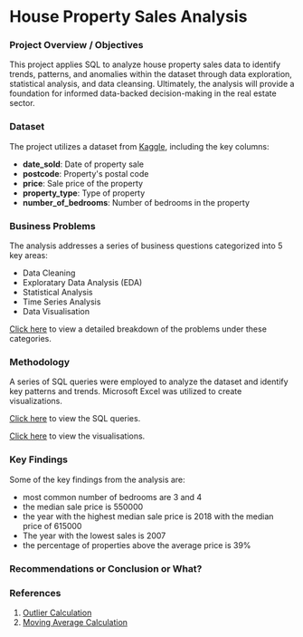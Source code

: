 # House Property Sales Analysis

### Project Overview / Objectives 
This project applies SQL to analyze house property sales data to identify trends, patterns, and anomalies within the dataset through data exploration, statistical analysis, and data cleansing. Ultimately, the analysis will provide a foundation for informed data-backed decision-making in the real estate sector.

### Dataset
The project utilizes a dataset from [Kaggle](https://www.kaggle.com/datasets/htagholdings/property-sales?select=raw_sales.csv), including the key columns:
- **date_sold**: Date of property sale
- **postcode**: Property's postal code
- **price**: Sale price of the property
- **property_type**: Type of property
- **number_of_bedrooms**: Number of bedrooms in the property

### Business Problems 
The analysis addresses a series of business questions categorized into 5 key areas:
- Data Cleaning
- Exploratary Data Analysis (EDA)
- Statistical Analysis
- Time Series Analysis
- Data Visualisation

[Click here](https://docs.google.com/document/d/1xdhP0A4YWFVdu4Sb_WyjAo8KZ7c6cNb8eQ1AFj_maMA/edit?usp=sharing) to view a detailed breakdown of the problems under these categories.

### Methodology 
A series of SQL queries were employed to analyze the dataset and identify key patterns and trends. Microsoft Excel was utilized to create visualizations.

[Click here](https://github.com/Shaambhavi-Jain/House_Property_Sales_Analysis/blob/main/Data-Analysis.md) to view the SQL queries.

[Click here](https://github.com/Shaambhavi-Jain/House_Property_Sales_Analysis/blob/main/Data-Analysis.md#data-visualisation) to view the visualisations.

### Key Findings 
Some of the key findings from the analysis are:
- most common number of bedrooms are 3 and 4
- the median sale price is 550000
- the year with the highest median sale price is 2018 with the median price of 615000
- The year with the lowest sales is 2007
- the percentage of properties above the average price is 39%


### Recommendations or Conclusion or What? 

### References
1. [Outlier Calculation](https://dataschool.com/how-to-teach-people-sql/how-to-find-outliers-with-sql/)
2. [Moving Average Calculation](https://www.geeksforgeeks.org/compute-a-moving-average-in-mysql/)
